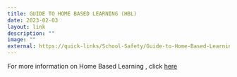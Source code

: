 ```yaml
---
title: GUIDE TO HOME BASED LEARNING (HBL)
date: 2023-02-03
layout: link
description: ""
image: ""
external: https://quick-links/School-Safety/Guide-to-Home-Based-Learning-HBL/
---
```




For more information on Home Based Learning , click [here](http://staging.d2qn7m8qwv3497.amplifyapp.com/quick-links/School-Safety/Guide-to-Home-Based-Learning-HBL/)